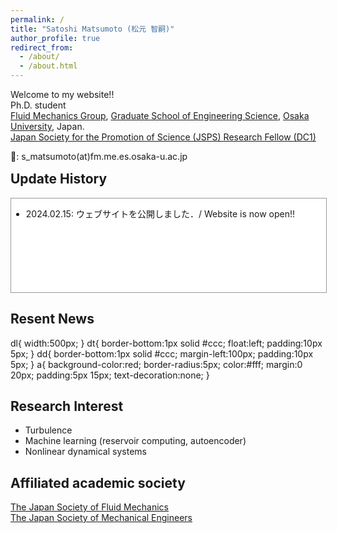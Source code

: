 ```yaml
---
permalink: /
title: "Satoshi Matsumoto (松元 智嗣)"
author_profile: true
redirect_from:
  - /about/
  - /about.html
---
```



Welcome to my website!! <br>
Ph.D. student <br>
[Fluid Mechanics Group](https://fm.me.es.osaka-u.ac.jp/en/), [Graduate School of Engineering Science](https://www.es.osaka-u.ac.jp/en/), [Osaka University](https://www.osaka-u.ac.jp/en), Japan. <br>
[Japan Society for the Promotion of Science (JSPS) Research Fellow (DC1)](https://www.jsps.go.jp/english/e-pd/index.html) <br>

📧: s_matsumoto(at)fm.me.es.osaka-u.ac.jp
<p style="margin-bottom: -1em; "></p>

## Update History
<div style="width: 100%; height: 150px; overflow-y: scroll; border: 1px #999 solid; background:#ffffff;">
<ul>
<li>2024.02.15: ウェブサイトを公開しました．/ Website is now open!! </li>
</ul>
</div>

## Resent News
dl{
 width:500px;
}
dt{
 border-bottom:1px solid #ccc;
  float:left;
  padding:10px 5px;
}
dd{
 border-bottom:1px solid #ccc;
  margin-left:100px;
  padding:10px 5px;
}
a{
  background-color:red;
  border-radius:5px;
  color:#fff;
  margin:0 20px;
  padding:5px 15px;
  text-decoration:none;
}

## Research Interest
* Turbulence
* Machine learning (reservoir computing, autoencoder)
* Nonlinear dynamical systems

## Affiliated academic society
[The Japan Society of Fluid Mechanics](https://www.nagare.or.jp/en/index.html) <br>
[The Japan Society of Mechanical Engineers](https://www.jsme.or.jp/english/)